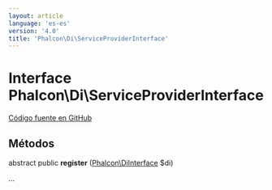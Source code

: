 ```yaml
---
layout: article
language: 'es-es'
version: '4.0'
title: 'Phalcon\Di\ServiceProviderInterface'
---
```

# Interface **Phalcon\Di\ServiceProviderInterface**

<a href="https://github.com/phalcon/cphalcon/tree/v4.0.0/phalcon/di/serviceproviderinterface.zep" class="btn btn-default btn-sm">Código fuente en GitHub</a>

## Métodos

abstract public **register** ([Phalcon\DiInterface](/4.0/en/api/Phalcon_DiInterface) $di)

...